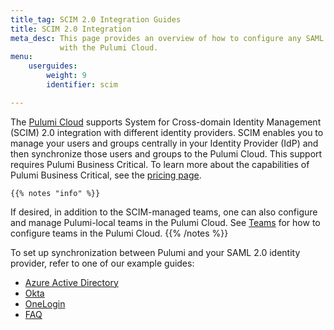 ```yaml
---
title_tag: SCIM 2.0 Integration Guides
title: SCIM 2.0 Integration
meta_desc: This page provides an overview of how to configure any SAML 2.0 identity provider
           with the Pulumi Cloud.
menu:
    userguides:
        weight: 9
        identifier: scim

---
```


The [Pulumi Cloud](https://app.pulumi.com) supports System for Cross-domain Identity Management (SCIM) 2.0 integration with different identity providers. SCIM enables you to manage your users and groups centrally in your Identity Provider (IdP) and then synchronize those users and groups to the Pulumi Cloud. This support requires Pulumi Business Critical. To learn more about the capabilities of Pulumi Business Critical, see the [pricing page](/pricing/).

    {{% notes "info" %}}
If desired, in addition to the SCIM-managed teams, one can also configure and manage Pulumi-local teams in the Pulumi Cloud. See [Teams](/docs/intro/pulumi-cloud/teams/) for how to configure teams in the Pulumi Cloud.
    {{% /notes %}}

To set up synchronization between Pulumi and your SAML 2.0 identity provider, refer to one of our example guides:

- [Azure Active Directory](/docs/guides/scim/azuread/)
- [Okta](/docs/guides/scim/okta/)
- [OneLogin](/docs/guides/scim/onelogin/)
- [FAQ](/docs/guides/scim/faq/)
